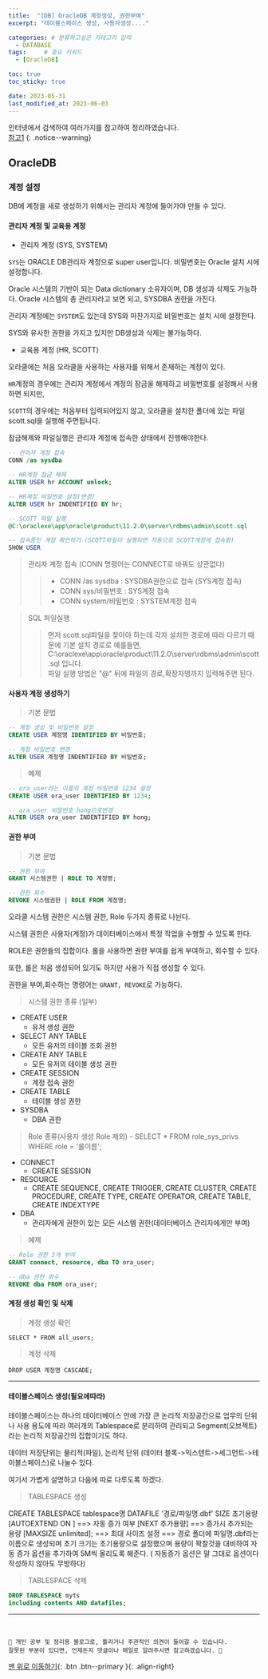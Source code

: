 ```yaml
---
title:  "[DB] OracleDB 계정생성, 권한부여"  
excerpt: "테이블스페이스 생성, 사용자생성...."

categories: # 분류하고싶은 카테고리 입력
  - DATABASE
tags:     # 중요 키워드
  - [OracleDB]

toc: true
toc_sticky: true

date: 2023-05-31
last_modified_at: 2023-06-03
---
```



인터넷에서 검색하여 여러가지를 참고하여 정리하였습니다.    
[참고1](https://myjamong.tistory.com/218)
{: .notice--warning}


## OracleDB

### 계정 설정

DB에 계정을 새로 생성하기 위해서는 관리자 계정에 들어가야 만들 수 있다.

#### 관리자 계정 및 교육용 계정

- 관리자 계정 (SYS, SYSTEM)

`SYS`는 ORACLE DB관리자 계정으로 super user입니다. 비밀번호는 Oracle 설치 시에 설정합니다.

Oracle 시스템의 기반이 되는 Data dictionary 소유자이며, DB 생성과 삭제도 가능하다. Oracle 시스템의 총 관리자라고 보면 되고, SYSDBA 권한을 가진다.

관리자 계정에는 `SYSTEM`도 있는데 SYS와 마찬가지로 비밀번호는 설치 시에 설정한다. 

SYS와 유사한 권한을 가지고 있지만 DB생성과 삭제는 불가능하다. 

- 교육용 계정 (HR, SCOTT)

오라클에는 처음 오라클을 사용하는 사용자를 위해서 존재하는 계정이 있다. 

`HR`계정의 경우에는 관리자 계정에서 계정의 잠금을 해제하고 비밀번호를 설정해서 사용하면 되지만,

`SCOTT`의 경우에는 처음부터 입력되어있지 않고, 오라클을 설치한 폴더에 있는 파일 scott.sql을 실행해 주면됩니다.

잠금해제와 파일실행은 관리자 계정에 접속한 상태에서 진행해야한다.

```sql
-- 관리자 계정 접속
CONN /as sysdba

-- HR계정 잠금 해제
ALTER USER hr ACCOUNT unlock;

-- HR계정 비밀번호 설정(변경)
ALTER USER hr INDENTIFIED BY hr;

-- SCOTT 파일 실행
@C:\oraclexe\app\oracle\product\11.2.0\server\rdbms\admin\scott.sql

-- 접속중인 계정 확인하기 (SCOTT파일이 실행되면 자동으로 SCOTT계정에 접속함)
SHOW USER
```

> 관리자 계정 접속 (CONN 명령어는 CONNECT로 바꿔도 상관없다)
>> - CONN /as sysdba  : SYSDBA권한으로 접속 (SYS계정 접속)
>> - CONN sys/비밀번호  : SYS계정 접속
>> - CONN system/비밀번호  : SYSTEM계정 접속 

> SQL 파일실행
> > 먼저 scott.sql파일을 찾아야 하는데 각자 설치한 경로에 따라 다르기 때문에 기본 설치 경로로 예를들면, <br>
> > C:\oraclexe\app\oracle\product\11.2.0\server\rdbms\admin\scott.sql 입니다.<br>
> > 파일 실행 방법은 "@" 뒤에 파일의 경로,확장자명까지 입력해주면 된다.

#### 사용자 계정 생성하기 

> 기본 문법

```sql
-- 계정 생성 및 비밀번호 설정
CREATE USER 계정명 IDENTIFIED BY 비밀번호;

-- 계정 비밀번호 변경
ALTER USER 계정명 INDENTIFIED BY 비밀번호;
```

> 예제

```sql
-- ora_user라는 이름의 계정 비밀번호 1234 설정
CREATE USER ora_user IDENTIFIED BY 1234;

-- ora_user 비밀번호 hong으로변경
ALTER USER ora_user INDENTIFIED BY hong;
```

#### 권한 부여

> 기본 문법

```sql 
-- 권한 부여
GRANT 시스템권한 | ROLE TO 계정명;

-- 권한 회수
REVOKE 시스템권한 | ROLE FROM 계정명;
```

오라클 시스템 권한은 시스템 권한, Role 두가지 종류로 나뉜다.

시스템 권한은 사용자(계정)가 데이터베이스에서 특정 작업을 수행할 수 있도록 한다. 

ROLE은 권한들의 집합이다. 롤을 사용하면 권한 부여를 쉽게 부여하고, 회수할 수 있다.

또한, 롤은 처음 생성되어 있기도 하지만 사용가 직접 생성할 수 있다.

권한을 부여,회수하는 명령어는 `GRANT, REVOKE`로 가능하다.

>  시스템 권한 종류 (일부)

- CREATE USER
  - 유저 생성 권한
- SELECT ANY TABLE
  - 모든 유저의 테이블 조회 권한
- CREATE ANY TABLE
  - 모든 유저의 테이블 생성 권한
- CREATE SESSION
  - 계정 접속 권한 
- CREATE TABLE
  - 테이블 생성 권한
- SYSDBA
  - DBA 권한

> Role 종류(사용자 생성 Role 제외) - SELECT * FROM role_sys_privs WHERE role = '롤이름';

- CONNECT 
  - CREATE SESSION
- RESOURCE
  - CREATE SEQUENCE, CREATE TRIGGER, CREATE CLUSTER, CREATE PROCEDURE, CREATE TYPE, CREATE OPERATOR, CREATE TABLE, CREATE INDEXTYPE
- DBA
  - 관리자에게 권한이 있는 모든 시스템 권한(데이터베이스 관리자에게만 부여)


> 예제

```sql
-- Role 권한 3개 부여
GRANT connect, resource, dba TO ora_user;

-- dba 권한 회수
REVOKE dba FROM ora_user;
```

#### 계정 생성 확인 및 삭제

> 계정 생성 확인

```
SELECT * FROM all_users;
```

> 계정 삭제

```
DROP USER 계정명 CASCADE;
```


--- 

#### 테이블스페이스 생성(필요에따라)

테이블스페이스는 하나의 데이터베이스 안에 가장 큰 논리적 저장공간으로 업무의 단위나 사용 용도에 따라
여러개의 Tablespace로 분리하여 관리되고 Segment(오브젝트)라는 논리적 저장공간의 집합이기도 하다.

데이터 저장단위는 물리적(파일), 논리적 단위 (데이터 블록->익스텐트->세그먼트->테이블스페이스)로 나눌수 있다.

여기서 가볍게 설명하고 다음에 따로 다루도록 하겠다.

> TABLESPACE 생성

CREATE TABLESPACE tablespace명
DATAFILE '경로/파일명.dbf'
SIZE 초기용량
[AUTOEXTEND ON ]  ==> 자동 증가 여부
[NEXT 추가용량]	   ==> 증가시 추가되는 용량
[MAXSIZE unlimited]; ==> 최대 사이즈 설정
==> 경로 폴더에 파일명.dbf라는 이름으로 생성되며 초기 크기는 초기용량으로 설정했으며 용량이 꽉찰것을 대비하여
자동 증가 옵션을 추가하여 5M씩 올리도록 해준다. ( 자동증가 옵션은 말 그대로 옵션이다 작성하지 않아도 무방하다)

> TABLESPACE 삭제

```sql
DROP TABLESPACE myts  
including contents AND datafiles;
```


***
<br>
    
    📢 개인 공부 및 정리용 블로그로, 틀리거나 주관적인 의견이 들어갈 수 있습니다.
    잘못된 부분이 있다면, 언제든지 댓글이나 메일로 알려주시면 참고하겠습니다. 🔔

[맨 위로 이동하기](#){: .btn .btn--primary }{: .align-right}